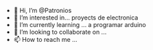 - 👋 Hi, I’m @Patronios
- 👀 I’m interested in... proyects de electronica
- 🌱 I’m currently learning ... a programar arduino
- 💞️ I’m looking to collaborate on ...
- 📫 How to reach me ...

<!---
Patronios/Patronios is a ✨ special ✨ repository because its `README.md` (this file) appears on your GitHub profile.
You can click the Preview link to take a look at your changes.
--->
